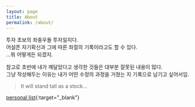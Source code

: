 ```yaml
---
layout: page
title: About
permalink: /about/
---
```


투자 초보의 좌충우돌 투자일지다.  
어설픈 자기확신과 그에 따른 좌절의 기록이라고도 할 수 있다.  
...뭐 어떻게든 되겠지.   

참고로 초반에 내가 깨달았다고 생각한 것들은 대부분 잘못된 내용이 많다.    
그냥 작성해두는 이유는 내가 어떤 수정의 과정을 거쳤는 지 기록으로 남기고 싶어서임.     

> It will stand tall as a stock...

[personal list](http://chungchoon98.com){:target="_blank"}

<!--
You can find the source code for Minima at GitHub:
[jekyll][jekyll-organization] /
[minima](https://github.com/jekyll/minima)

You can find the source code for Jekyll at GitHub:
[jekyll][jekyll-organization] /
[jekyll](https://github.com/jekyll/jekyll)


[jekyll-organization]: https://github.com/jekyll
-->
